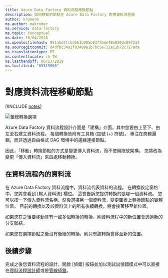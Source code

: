 ```yaml
---
title: Azure Data Factory 資料流程移動節點
description: 如何移動的節點在 Azure Data Factory 對應資料流程圖
author: kromerm
ms.author: makromer
ms.service: data-factory
ms.topic: conceptual
ms.date: 10/04/2018
ms.openlocfilehash: 951a5d4fcbd561b085b0377bde48e820dc8972a2
ms.sourcegitcommit: d4dfbc34a1f03488e1b7bc5e711a11b72c717ada
ms.translationtype: MT
ms.contentlocale: zh-TW
ms.lasthandoff: 06/13/2019
ms.locfileid: "65519960"
---
```

# <a name="mapping-data-flow-move-nodes"></a>對應資料流程移動節點

[!INCLUDE [notes](../../includes/data-factory-data-flow-preview.md)]

![彙總轉換選項](media/data-flow/agghead.png "彙總工具標頭")

Azure Data Factory 資料流程設計介面是「建構」介面，其中您要由上至下、由左至右建立資料流程。 每個轉換皆附有工具箱 (加號 (+) 符號)。 專注在商務邏輯，而非透過自由格式 DAG 環境中的邊緣連接節點。

因此，「移動」轉換節點的方式是變更傳入資料流，而不使用拖放架構。 您將改為變更「傳入資料流」來四處移動轉換。

## <a name="streams-of-data-inside-of-data-flow"></a>在資料流程內的資料流

在 Azure Data Factory 資料流程中，資料流代表資料的流程。 在轉換設定窗格中，您將會看到 [輸入資料流] 欄位。 這會告訴您提供轉換的是哪一個資料流。 您可以按一下傳入資料流名稱，然後選擇另一個資料流，變更圖表上轉換節點的實體位置。 目前的轉換以及該資料流上的所有後續轉換，將會接著移至新位置。

如果您在之後要移動具有一或多個轉換的轉換，則資料流程中的新位置會透過新的分支聯結。

如果您在選擇節點之後沒有後續的轉換，則只有該轉換會移至新的位置。

## <a name="next-steps"></a>後續步驟

完成之後您資料流程的設計，開啟 [偵錯] 按鈕並加以測試出偵錯模式中可以直接在[資料流程設計師](concepts-data-flow-debug-mode.md)或是[管線偵錯](control-flow-execute-data-flow-activity.md)。
